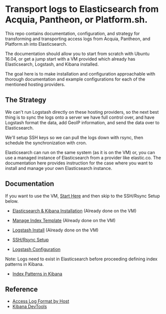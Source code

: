 # Transport logs to Elasticsearch from Acquia, Pantheon, or Platform.sh.

This repo contains documentation, configuration, and strategy for transforming
 and transporting access logs from Acquia, Pantheon, and Platform.sh into Elasticsearch.
 
The documentation should allow you to start from scratch with Ubuntu 16.04, or get
a jump start with a VM provided which already has Elasticsearch, Logstash, and Kibana installed.

The goal here is to make installation and configuration approachable with thorough documentation
and example configurations for each of the mentioned hosting providers.

## The Strategy

We can't run Logstash directly on these hosting providers, so the next best thing is to sync the logs
onto a server we have full control over, and have Logstash format the data, add GeoIP information,
and send the data over to Elasticsearch.

We'll setup SSH keys so we can pull the logs down with rsync, then schedule the synchronization with cron.

Elasticsearch can run on the same system (as it is on the VM) or, you can use a managed instance of Elasticsearch
from a provider like elastic.co. The documentation here provides instruction for the case where you want to install
and manage your own Elasticsearch instance.
 
## Documentation

If you want to use the VM, [Start Here](docs/VirtualBoxVM.md) and then skip to the SSH/Rsync Setup below.

- [Elasticsearch & Kibana Installation](docs/InstallElasticsearchKibana.md) (Already done on the VM)
- [Manage Index Template](docs/ManageIndexTemplates.md) (Already done on the VM)
- [Logstash Install](docs/InstallLogstash.md) (Already done on the VM)

- [SSH/Rsync Setup](docs/SetupLogSync.md)
- [Logstash Configuration](docs/ConfigureLogstash.md)

Note: Logs need to exist in Elasticsearch before proceeding defining index patterns in Kibana.

- [Index Patterns in Kibana](docs/ConfigureKibana.md)

## Reference
- [Access Log Format by Host](docs/AccessLogFormatByHost.md)
- [Kibana DevTools](docs/KibanaDevTools.md)
